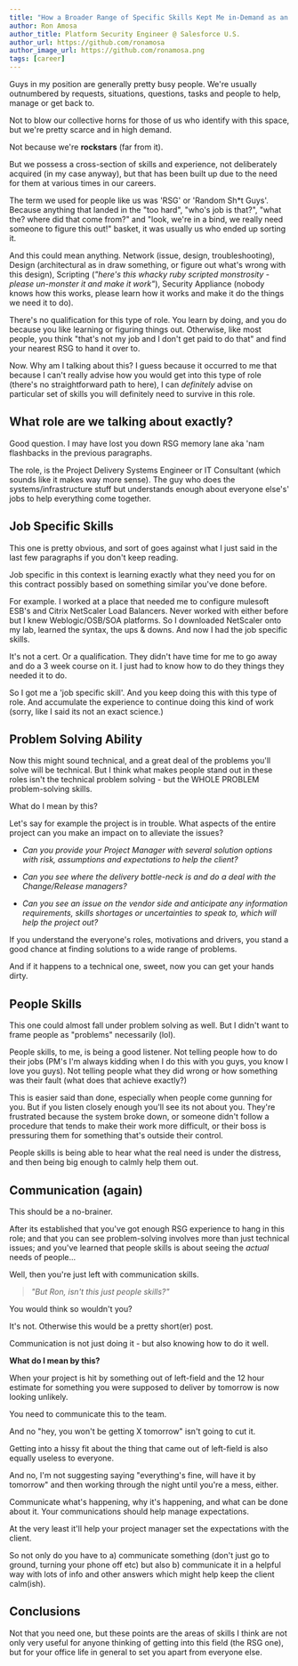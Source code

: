 ```yaml
---
title: "How a Broader Range of Specific Skills Kept Me in-Demand as an Engineer."
author: Ron Amosa
author_title: Platform Security Engineer @ Salesforce U.S.
author_url: https://github.com/ronamosa
author_image_url: https://github.com/ronamosa.png
tags: [career]
---
```


Guys in my position are generally pretty busy people. We're usually outnumbered by requests, situations, questions, tasks and people to help, manage or get back to.

Not to blow our collective horns for those of us who identify with this space, but we're pretty scarce and in high demand.

Not because we're **rockstars** (far from it).

But we possess a cross-section of skills and experience, not deliberately acquired (in my case anyway), but that has been built up due to the need for them at various times in our careers.

<!--truncate-->

The term we used for people like us was 'RSG' or 'Random Sh*t Guys'. Because anything that landed in the "too hard", "who's job is that?", "what the? where did that come from?" and "look, we're in a bind, we really need someone to figure this out!" basket, it was usually us who ended up sorting it.

And this could mean anything. Network (issue, design, troubleshooting), Design (architectural as in draw something, or figure out what's wrong with this design), Scripting (_"here's this whacky ruby scripted monstrosity - please un-monster it and make it work"_), Security Appliance (nobody knows how this works, please learn how it works and make it do the things we need it to do).

There's no qualification for this type of role. You learn by doing, and you do because you like learning or figuring things out. Otherwise, like most people, you think "that's not my job and I don't get paid to do that" and find your nearest RSG to hand it over to.

Now. Why am I talking about this? I guess because it occurred to me that because I can't really advise how you would get into this type of role (there's no straightforward path to here), I can _definitely_ advise on particular set of skills you will definitely need to survive in this role.

## What role are we talking about exactly?

Good question. I may have lost you down RSG memory lane aka 'nam flashbacks in the previous paragraphs.

The role, is the Project Delivery Systems Engineer or IT Consultant (which sounds like it makes way more sense). The guy who does the systems/infrastructure stuff but understands enough about everyone else's' jobs to help everything come together.

## Job Specific Skills

This one is pretty obvious, and sort of goes against what I just said in the last few paragraphs if you don't keep reading.

Job specific in this context is learning exactly what they need you for on this contract possibly based on something similar you've done before.

For example. I worked at a place that needed me to configure mulesoft ESB's and Citrix NetScaler Load Balancers. Never worked with either before but I knew Weblogic/OSB/SOA platforms. So I downloaded NetScaler onto my lab, learned the syntax, the ups & downs. And now I had the job specific skills.

It's not a cert. Or a qualification. They didn't have time for me to go away and do a 3 week course on it. I just had to know how to do they things they needed it to do.

So I got me a 'job specific skill'. And you keep doing this with this type of role. And accumulate the experience to continue doing this kind of work (sorry, like I said its not an exact science.)

## Problem Solving Ability

Now this might sound technical, and a great deal of the problems you'll solve will be technical. But I think what makes people stand out in these roles isn't the technical problem solving - but the WHOLE PROBLEM problem-solving skills.

What do I mean by this?

Let's say for example the project is in trouble. What aspects of the entire project can you make an impact on to alleviate the issues?

* _Can you provide your Project Manager with several solution options with risk, assumptions and expectations to help the client?_

* _Can you see where the delivery bottle-neck is and do a deal with the Change/Release managers?_

* _Can you see an issue on the vendor side and anticipate any information requirements, skills shortages or uncertainties to speak to, which will help the project out?_

If you understand the everyone's roles, motivations and drivers, you stand a good chance at finding solutions to a wide range of problems.

And if it happens to a technical one, sweet, now you can get your hands dirty.

## People Skills

This one could almost fall under problem solving as well. But I didn't want to frame people as "problems" necessarily (lol).

People skills, to me, is being a good listener. Not telling people how to do their jobs (PM's I'm always kidding when I do this with you guys, you know I love you guys). Not telling people what they did wrong or how something was their fault (what does that achieve exactly?)

This is easier said than done, especially when people come gunning for you. But if you listen closely enough you'll see its not about you. They're frustrated because the system broke down, or someone didn't follow a procedure that tends to make their work more difficult, or their boss is pressuring them for something that's outside their control.

People skills is being able to hear what the real need is under the distress, and then being big enough to calmly help them out.

## Communication (again)

This should be a no-brainer.

After its established that you've got enough RSG experience to hang in this role; and that you can see problem-solving involves more than just technical issues; and you've learned that people skills is about seeing the _actual_ needs of people...

Well, then you're just left with communication skills.

>_"But Ron, isn't this just people skills?"_

You would think so wouldn't you?

It's not. Otherwise this would be a pretty short(er) post.

Communication is not just doing it - but also knowing how to do it well.

**What do I mean by this?**

When your project is hit by something out of left-field and the 12 hour estimate for something you were supposed to deliver by tomorrow is now looking unlikely.

You need to communicate this to the team.

And no "hey, you won't be getting X tomorrow" isn't going to cut it.

Getting into a hissy fit about the thing that came out of left-field is also equally useless to everyone.

And no, I'm not suggesting saying "everything's fine, will have it by tomorrow" and then working through the night until you're a mess, either.

Communicate what's happening, why it's happening, and what can be done about it. Your communications should help manage expectations.

At the very least it'll help your project manager set the expectations with the client.

So not only do you have to a) communicate something (don't just go to ground, turning your phone off etc) but also b) communicate it in a helpful way with lots of info and other answers which might help keep the client calm(ish).

## Conclusions

Not that you need one, but these points are the areas of skills I think are not only very useful for anyone thinking of getting into this field (the RSG one), but for your office life in general to set you apart from everyone else.

